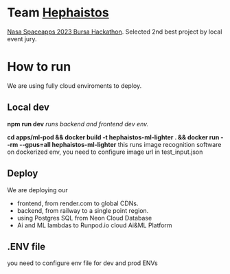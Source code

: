 # Team [Hephaistos](https://www.spaceappschallenge.org/2023/find-a-team/hephaistos/)

[Nasa Spaceapps 2023 Bursa Hackathon](https://www.spaceappschallenge.org/2023/locations/bursa/).
Selected 2nd best project by local event jury.

# How to run

We are using fully cloud enviroments to deploy.

## Local dev

**npm run dev**
_runs backend and frontend dev env._

**cd apps/ml-pod && docker build -t hephaistos-ml-lighter . && docker run --rm --gpus=all hephaistos-ml-lighter**
this runs image recognition software on dockerized env, you need to configure image url in test_input.json

## Deploy

We are deploying our

- frontend, from render.com to global CDNs.
- backend, from railway to a single point region.
- using Postgres SQL from Neon Cloud Database
- Ai and ML lambdas to Runpod.io cloud Ai&ML Platform

## .ENV file

you need to configure env file for dev and prod ENVs

